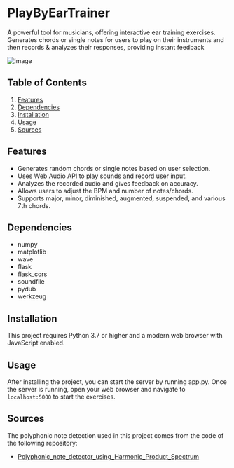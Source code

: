 # PlayByEarTrainer
A powerful tool for musicians, offering interactive ear training exercises. Generates chords or single notes for users to play on their instruments and then records &amp; analyzes their responses, providing instant feedback

![image](https://github.com/Ni-co-la-s/PlayByEarTrainer/assets/96898279/61f2d2fb-2753-4869-af1d-a64bfee78722)

## Table of Contents

1. [Features](#features)
2. [Dependencies](#dependencies)
3. [Installation](#installation)
4. [Usage](#usage)
5. [Sources](#sources)


## Features

- Generates random chords or single notes based on user selection.
- Uses Web Audio API to play sounds and record user input.
- Analyzes the recorded audio and gives feedback on accuracy.
- Allows users to adjust the BPM and number of notes/chords.
- Supports major, minor, diminished, augmented, suspended, and various 7th chords.

## Dependencies

- numpy
- matplotlib
- wave
- flask
- flask_cors
- soundfile
- pydub
- werkzeug

## Installation

This project requires Python 3.7 or higher and a modern web browser with JavaScript enabled.

## Usage

After installing the project, you can start the server by running app.py. Once the server is running, open your web browser and navigate to `localhost:5000` to start the exercises.

## Sources

The polyphonic note detection used in this project comes from the code of the following repository:

- [Polyphonic_note_detector_using_Harmonic_Product_Spectrum](https://github.com/joaocarvalhoopen/Polyphonic_note_detector_using_Harmonic_Product_Spectrum/tree/main)
